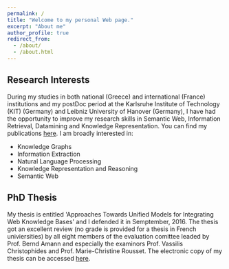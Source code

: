 ```yaml
---
permalink: /
title: "Welcome to my personal Web page."
excerpt: "About me"
author_profile: true
redirect_from: 
  - /about/
  - /about.html
---
```


## Research Interests

During my studies in both national (Greece) and international (France) institutions and my postDoc period at the Karlsruhe Institute of Technology (KIT) (Germany) and Leibniz University of Hanover (Germany), I have had the opportunity to improve my research skills in Semantic Web, Information Retrieval, Datamining and Knowledge Representation. 
You can find my publications [here](https://koutraki.github.io/publications/). I am broadly interested in: 

* Knowledge Graphs
* Information Extraction
* Natural Language Processing
* Knowledge Representation and Reasoning
* Semantic Web

## PhD Thesis

My thesis is entitled 'Approaches Towards Unified Models for Integrating Web Knowledge Bases' and I defended it in Semptember, 2016. The thesis got an excellent review (no grade is provided for a thesis in French univiersities) by all eight members of the evaluation comittee leaded by Prof. Bernd Amann and especially the examinors Prof. Vassilis Christophides and Prof. Marie-Christine Rousset. The electronic copy of my thesis can be accessed [here](https://tel.archives-ouvertes.fr/tel-01466754/document). 
